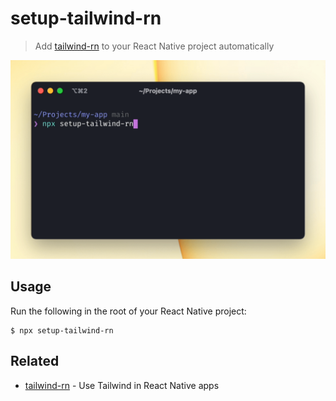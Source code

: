 # setup-tailwind-rn

> Add [tailwind-rn](https://github.com/vadimdemedes/tailwind-rn) to your React Native project automatically

<img src="demo.gif" width="654"/>

## Usage

Run the following in the root of your React Native project:

```
$ npx setup-tailwind-rn
```

## Related

- [tailwind-rn](https://github.com/vadimdemedes/tailwind-rn) - Use Tailwind in React Native apps
